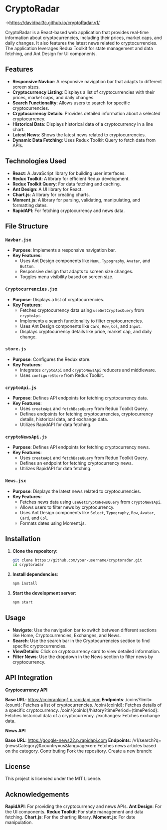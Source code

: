 # CryptoRadar

->https://davidpal3c.github.io/cryptoRadar.v1/


CryptoRadar is a React-based web application that provides real-time information about cryptocurrencies, including their prices, market caps, and daily changes. It also features the latest news related to cryptocurrencies. The application leverages Redux Toolkit for state management and data fetching, and Ant Design for UI components.

## Features

- **Responsive Navbar**: A responsive navigation bar that adapts to different screen sizes.
- **Cryptocurrency Listing**: Displays a list of cryptocurrencies with their prices, market caps, and daily changes.
- **Search Functionality**: Allows users to search for specific cryptocurrencies.
- **Cryptocurrency Details**: Provides detailed information about a selected cryptocurrency.
- **Historical Data**: Displays historical data of a cryptocurrency in a line chart.
- **Latest News**: Shows the latest news related to cryptocurrencies.
- **Dynamic Data Fetching**: Uses Redux Toolkit Query to fetch data from APIs.

## Technologies Used

- **React**: A JavaScript library for building user interfaces.
- **Redux Toolkit**: A library for efficient Redux development.
- **Redux Toolkit Query**: For data fetching and caching.
- **Ant Design**: A UI library for React.
- **Chart.js**: A library for creating charts.
- **Moment.js**: A library for parsing, validating, manipulating, and formatting dates.
- **RapidAPI**: For fetching cryptocurrency and news data.

## File Structure

### `Navbar.jsx`

- **Purpose**: Implements a responsive navigation bar.
- **Key Features**:
  - Uses Ant Design components like `Menu`, `Typography`, `Avatar`, and `Button`.
  - Responsive design that adapts to screen size changes.
  - Toggles menu visibility based on screen size.

### `Cryptocurrencies.jsx`

- **Purpose**: Displays a list of cryptocurrencies.
- **Key Features**:
  - Fetches cryptocurrency data using `useGetCryptosQuery` from `cryptoApi`.
  - Implements a search functionality to filter cryptocurrencies.
  - Uses Ant Design components like `Card`, `Row`, `Col`, and `Input`.
  - Displays cryptocurrency details like price, market cap, and daily change.

### `store.js`

- **Purpose**: Configures the Redux store.
- **Key Features**:
  - Integrates `cryptoApi` and `cryptoNewsApi` reducers and middleware.
  - Uses `configureStore` from Redux Toolkit.

### `cryptoApi.js`

- **Purpose**: Defines API endpoints for fetching cryptocurrency data.
- **Key Features**:
  - Uses `createApi` and `fetchBaseQuery` from Redux Toolkit Query.
  - Defines endpoints for fetching cryptocurrencies, cryptocurrency details, historical data, and exchange data.
  - Utilizes RapidAPI for data fetching.

### `cryptoNewsApi.js`

- **Purpose**: Defines API endpoints for fetching cryptocurrency news.
- **Key Features**:
  - Uses `createApi` and `fetchBaseQuery` from Redux Toolkit Query.
  - Defines an endpoint for fetching cryptocurrency news.
  - Utilizes RapidAPI for data fetching.

### `News.jsx`

- **Purpose**: Displays the latest news related to cryptocurrencies.
- **Key Features**:
  - Fetches news data using `useGetCryptoNewsQuery` from `cryptoNewsApi`.
  - Allows users to filter news by cryptocurrency.
  - Uses Ant Design components like `Select`, `Typography`, `Row`, `Avatar`, `Card`, and `Col`.
  - Formats dates using Moment.js.

## Installation

1. **Clone the repository**:

   ```sh
   git clone https://github.com/your-username/cryptoradar.git
   cd cryptoradar
   ```

1. **Install dependencies**:

   ```sh
   npm install
   ```

1. **Start the development server**:
   ```sh
   npm start
   ```

## Usage

- **Navigate**: Use the navigation bar to switch between different sections like Home, Cryptocurrencies, Exchanges, and News.
- **Search**: Use the search bar in the Cryptocurrencies section to find specific cryptocurrencies.
- **ViewDetails**: Click on cryptocurrency card to view detailed information.
- **Filter News**: Use the dropdown in the News section to filter news by cryptocurrency.

## API Integration

**Cryptocurrency API**

**Base URL**: https://coinranking1.p.rapidapi.com
**Endpoints**:
/coins?limit={count}: Fetches a list of cryptocurrencies.
/coin/{coinId}: Fetches details of a specific cryptocurrency.
/coin/{coinId}/history?timePeriod={timePeriod}: Fetches historical data of a cryptocurrency.
/exchanges: Fetches exchange data.

**News API**

**Base URL**: https://google-news22.p.rapidapi.com
**Endpoints**:
/v1/search?q={newsCategory}&country=us&language=en: Fetches news articles based on the category.
Contributing
Fork the repository.
Create a new branch:

## License

This project is licensed under the MIT License.

## Acknowledgements

**RapidAPI**: For providing the cryptocurrency and news APIs.
**Ant Design**: For the UI components.
**Redux Toolkit**: For state management and data fetching.
**Chart.js**: For the charting library.
**Moment.js**: For date manipulation.
